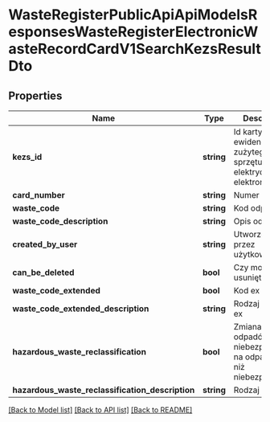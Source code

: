 # WasteRegisterPublicApiApiModelsResponsesWasteRegisterElectronicWasteRecordCardV1SearchKezsResultDto

## Properties
Name | Type | Description | Notes
------------ | ------------- | ------------- | -------------
**kezs_id** | **string** | Id karty ewidencji zużytego sprzętu elektrycznego i elektronicznego | [optional] 
**card_number** | **string** | Numer karty | [optional] 
**waste_code** | **string** | Kod odpadu | [optional] 
**waste_code_description** | **string** | Opis odpadu | [optional] 
**created_by_user** | **string** | Utworzone przez użytkownika | [optional] 
**can_be_deleted** | **bool** | Czy może być usunięta | [optional] 
**waste_code_extended** | **bool** | Kod ex | [optional] 
**waste_code_extended_description** | **string** | Rodzaj odpadu ex | [optional] 
**hazardous_waste_reclassification** | **bool** | Zmiana statusu odpadów niebezpiecznych na odpady inne niż niebezpieczne | [optional] 
**hazardous_waste_reclassification_description** | **string** | Rodzaj odpadu | [optional] 

[[Back to Model list]](../README.md#documentation-for-models) [[Back to API list]](../README.md#documentation-for-api-endpoints) [[Back to README]](../README.md)


